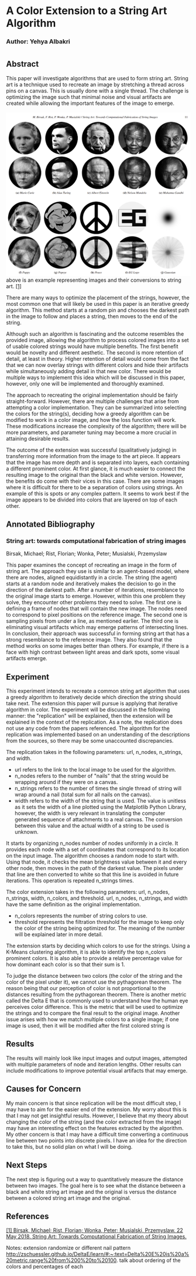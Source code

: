 # A Color Extension to a String Art Algorithm

### Author: Yehya Albakri

#

## Abstract

This paper will investigate algorithms that are used to form string art. String art is a technique used to recreate an image by stretching a thread across pins on a canvas. This is usually done with a single thread. The challenge is optimizing the image such that minimal noise and visual artifacts are created while allowing the important features of the image to emerge.
<br>
<br>
![Examples](../images/sample_art.PNG)
above is an example representing images and their conversions to string art. [[1]](#link1)

There are many ways to optimize the placement of the strings, however, the most common one that will likely be used in this paper is an iterative greedy algorithm. This method starts at a random pin and chooses the darkest path in the image to follow and places a string, then moves to the end of the string.

Although such an algorithm is fascinating and the outcome resembles the provided image, allowing the algorithm to process colored images into a set of usable colored strings would have multiple benefits. The first benefit would be novelty and different aesthetic. The second is more retention of detail, at least in theory. Higher retention of detail would come from the fact that we can now overlay strings with different colors and hide their artifacts while simultaneously adding detail in that new color. There would be multiple ways to implement this idea which will be discussed in this paper, however, only one will be implemented and thoroughly examined.

The approach to recreating the original implementation should be fairly straight-forward. However, there are multiple challenges that arise from attempting a color implementation. They can be summarized into selecting the colors for the string(s), deciding how a greedy algorithm can be modified to work in a color image, and how the loss function will work. These modifications increase the complexity of the algorithm; there will be more parameters, and parameter tuning may become a more crucial in attaining desirable results.

The outcome of the extension was successful (qualitatively judging) in transferring more information from the image to the art piece. It appears that the image has more depth and is separated into layers, each containing a different prominent color. At first glance, it is much easier to connect the resulting image to the original than the black and white version. However, the benefits do come with their vices in this case. There are some images where it is difficult for there to be a separation of colors using strings. An example of this is spots or any complex pattern. It seems to work best if the image appears to be divided into colors that are layered on top of each other.

## Annotated Bibliography

### **String art: towards computational fabrication of string images**

Birsak, Michael; Rist, Florian; Wonka, Peter; Musialski, Przemyslaw

This paper examines the concept of recreating an image in the form of string art. The approach they use is similar to an agent-based model, where there are nodes, aligned equidistantly in a circle. The string (the agent) starts at a random node and iteratively makes the decision to go in the direction of the darkest path. After a number of iterations, resemblance to the original image starts to emerge. However, within this one problem they solve, they encounter other problems they need to solve. The first one is defining a frame of nodes that will contain the new image. The nodes need to correspond to pixel positions on the reference image. The second one is sampling pixels from under a line, as mentioned earlier. The third one is eliminating visual artifacts which may emerge patterns of intersecting lines. In conclusion, their approach was successful in forming string art that has a strong resemblance to the reference image. They also found that the method works on some images better than others. For example, if there is a face with high contrast between light areas and dark spots, some visual artifacts emerge.

## Experiment

This experiment intends to recreate a common string art algorithm that uses a greedy algorithm to iteratively decide which direction the string should take next. The extension this paper will pursue is applying that iterative algorithm in color. The experiment will be discussed in the following manner: the "replication" will be explained, then the extension will be explained in the context of the replication. As a note, the replication does not use any code from the papers referenced. The algorithm for the replication was implemented based on an understanding of the descriptions from the sources, so there may be some unaccounted discrepancies.

The replication takes in the following parameters: url, n_nodes, n_strings, and width.

- url refers to the link to the local image to be used for the algorithm.
- n_nodes refers to the number of "nails" that the string would be wrapping around if they were on a canvas.
- n_strings refers to the number of times the single thread of string will wrap around a nail (total sum for all nails on the canvas).
- width refers to the width of the string that is used. The value is unitless as it sets the width of a line plotted using the Matplotlib Python Library, however, the width is very relevant in translating the computer generated sequence of attachments to a real canvas. The conversion between this value and the actual width of a string to be used is unknown.

It starts by organizing n_nodes number of nodes uniformly in a circle. It provides each node with a set of coordinates that correspond to its location on the input image. The algorithm chooses a random node to start with. Using that node, it checks the mean brightness value between it and every other node, then moves in the path of the darkest value. The pixels under that line are then converted to white so that this line is avoided in future iterations. This operation is repeated n_strings times.

The color extension takes in the following parameters: url, n_nodes, n_strings, width, n_colors, and threshold. url, n_nodes, n_strings, and width have the same definition as the original implementation.

- n_colors represents the number of string colors to use.
- threshold represents the filtration threshold for the image to keep only the color of the string being optimized for. The meaning of the number will be explained later in more detail.

The extension starts by deciding which colors to use for the strings. Using a K-Means clustering algorithm, it is able to identify the top n_colors prominent colors. It is also able to provide a relative percentage value for how dominant each color is so that their sum is 1.

To judge the distance between two colors (the color of the string and the color of the pixel under it), we cannot use the pythagorean theorem. The reason being that our perception of color is not proportional to the distances resulting from the pythagorean theorem. There is another metric called the Delta E that is commonly used to understand how the human eye perceives color difference. This is the metric that will be used to optimize the strings and to compare the final result to the original image. Another issue arises with how we match multiple colors to a single image; if one image is used, then it will be modified after the first colored string is

<!-- "../images/aysha_cropped.jpg", n_nodes=500, n_strings=18000, width=0.03, n_colors=5, threshold=40 -->
<!-- "images/popeye.jpg", n_nodes=350, n_strings=2500, width=0.035
there are multiple extensions that can be explored in the process. The extension will be chosen depending on the difficulty of replication of the original algorithm. An idea for an extension on the easier end would be to see if changing the color of the thread would have an effect on feature retention on the image. An extension on the more difficult end would be to attempt to implement a similar algorithm, but allow it to run with multiple colors simultaneously. There are multiple ways of approaching the latter. The first is dividing the image into its three RGB channels, and running an independent string for all three colors and either run all three colors simultaneously or stack the three RGB thread images on top of each other. Another method is selecting the prominent colors in the image and layering them by prominence, with each color running on a channel filtered by the color. -->

## Results

The results will mainly look like input images and output images, attempted with multiple parameters of node and iteration lengths. Other results can include modifications to improve potential visual artifacts that may emerge.

## Causes for Concern

My main concern is that since replication will be the most difficult step, I may have to aim for the easier end of the extension. My worry about this is that I may not get insightful results. However, I believe that my theory about changing the color of the string (and the color extracted from the image) may have an interesting effect on the features extracted by the algorithm. My other concern is that I may have a difficult time converting a continuous line between two points into discrete pixels. I have an idea for the direction to take this, but no solid plan on what I will be doing.

## Next Steps

The next step is figuring out a way to quantitatively measure the distance between two images. The goal here is to see what the distance between a black and white string art image and the original is versus the distance between a colored string art image and the original.

<!-- What I can start working on is creating the object that contains the ring of equidistant nodes. Afterwards, I will overlay it on the image, and assign coordinates to each node. This will form the framework on which the rest of the algorithm will run. My challenge after this is converting the pixels along the line between any two nodes into coordinates. Then I will have access to these pixels and will be able to form my own selection method for which path the string will take at each node. Achieving these steps will be my goal for the first week. -->

## References

<a name="link1">[[1] Birsak, Michael; Rist, Florian; Wonka, Peter; Musialski, Przemyslaw. 22 May 2018. String Art: Towards Computational Fabrication of String Images.](https://repository.kaust.edu.sa/bitstream/10754/656489/1/2018.EG.Birsak.StringArt.pdf)</a>

Notes:
extension randomize or different nail pattern
http://zschuessler.github.io/DeltaE/learn/#:~:text=Delta%20E%20is%20a%20metric,range%20from%200%20to%20100.
talk about ordering of the colors and percentages of each
